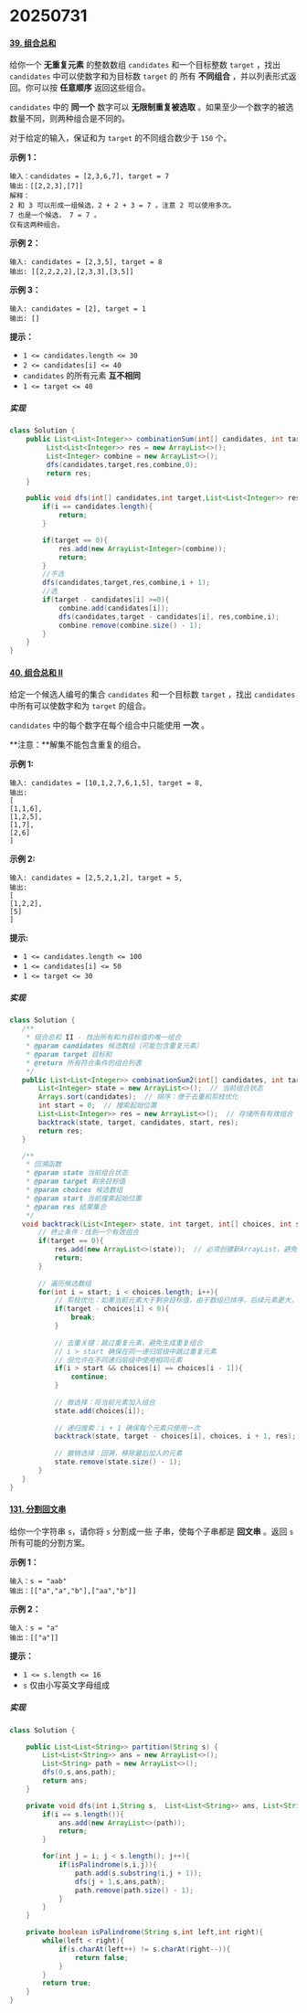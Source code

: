 # 20250731

#### [39. 组合总和](https://leetcode.cn/problems/combination-sum/)

给你一个 **无重复元素** 的整数数组 `candidates` 和一个目标整数 `target` ，找出 `candidates` 中可以使数字和为目标数 `target` 的 所有 **不同组合** ，并以列表形式返回。你可以按 **任意顺序** 返回这些组合。

`candidates` 中的 **同一个** 数字可以 **无限制重复被选取** 。如果至少一个数字的被选数量不同，则两种组合是不同的。 

对于给定的输入，保证和为 `target` 的不同组合数少于 `150` 个。

 

**示例 1：**

```
输入：candidates = [2,3,6,7], target = 7
输出：[[2,2,3],[7]]
解释：
2 和 3 可以形成一组候选，2 + 2 + 3 = 7 。注意 2 可以使用多次。
7 也是一个候选， 7 = 7 。
仅有这两种组合。
```

**示例 2：**

```
输入: candidates = [2,3,5], target = 8
输出: [[2,2,2,2],[2,3,3],[3,5]]
```

**示例 3：**

```
输入: candidates = [2], target = 1
输出: []
```

 

**提示：**

- `1 <= candidates.length <= 30`
- `2 <= candidates[i] <= 40`
- `candidates` 的所有元素 **互不相同**
- `1 <= target <= 40`

##### 实现

```java
class Solution {
    public List<List<Integer>> combinationSum(int[] candidates, int target) {
         List<List<Integer>> res = new ArrayList<>();
         List<Integer> combine = new ArrayList<>();
         dfs(candidates,target,res,combine,0);
         return res;
    }

    public void dfs(int[] candidates,int target,List<List<Integer>> res,List<Integer> combine,int i){
        if(i == candidates.length){
            return;
        }

        if(target == 0){
            res.add(new ArrayList<Integer>(combine));
            return;
        }
        //不选
        dfs(candidates,target,res,combine,i + 1);
        //选
        if(target - candidates[i] >=0){
            combine.add(candidates[i]);
            dfs(candidates,target - candidates[i], res,combine,i);
            combine.remove(combine.size() - 1);
        }
    }
}
```

#### [40. 组合总和 II](https://leetcode.cn/problems/combination-sum-ii/)

给定一个候选人编号的集合 `candidates` 和一个目标数 `target` ，找出 `candidates` 中所有可以使数字和为 `target` 的组合。

`candidates` 中的每个数字在每个组合中只能使用 **一次** 。

**注意：**解集不能包含重复的组合。 

 

**示例 1:**

```
输入: candidates = [10,1,2,7,6,1,5], target = 8,
输出:
[
[1,1,6],
[1,2,5],
[1,7],
[2,6]
]
```

**示例 2:**

```
输入: candidates = [2,5,2,1,2], target = 5,
输出:
[
[1,2,2],
[5]
]
```

 

**提示:**

- `1 <= candidates.length <= 100`
- `1 <= candidates[i] <= 50`
- `1 <= target <= 30`

##### 实现

```java
class Solution {
   /**
    * 组合总和 II - 找出所有和为目标值的唯一组合
    * @param candidates 候选数组（可能包含重复元素）
    * @param target 目标和
    * @return 所有符合条件的组合列表
    */
   public List<List<Integer>> combinationSum2(int[] candidates, int target) {
       List<Integer> state = new ArrayList<>();  // 当前组合状态
       Arrays.sort(candidates);  // 排序：便于去重和剪枝优化
       int start = 0;  // 搜索起始位置
       List<List<Integer>> res = new ArrayList<>();  // 存储所有有效组合
       backtrack(state, target, candidates, start, res);
       return res;  
   }

   /**
    * 回溯函数
    * @param state 当前组合状态
    * @param target 剩余目标值
    * @param choices 候选数组
    * @param start 当前搜索起始位置
    * @param res 结果集合
    */
   void backtrack(List<Integer> state, int target, int[] choices, int start, List<List<Integer>> res){
       // 终止条件：找到一个有效组合
       if(target == 0){
           res.add(new ArrayList<>(state));  // 必须创建新ArrayList，避免引用问题
           return;
       }
       
       // 遍历候选数组
       for(int i = start; i < choices.length; i++){
           // 剪枝优化：如果当前元素大于剩余目标值，由于数组已排序，后续元素更大，直接跳出
           if(target - choices[i] < 0){
               break;
           }
           
           // 去重关键：跳过重复元素，避免生成重复组合
           // i > start 确保在同一递归层级中跳过重复元素
           // 但允许在不同递归层级中使用相同元素
           if(i > start && choices[i] == choices[i - 1]){
               continue;
           }
           
           // 做选择：将当前元素加入组合
           state.add(choices[i]);
           
           // 递归搜索：i + 1 确保每个元素只使用一次
           backtrack(state, target - choices[i], choices, i + 1, res);
           
           // 撤销选择：回溯，移除最后加入的元素
           state.remove(state.size() - 1);
       }
   } 
}
```

#### [131. 分割回文串](https://leetcode.cn/problems/palindrome-partitioning/)

给你一个字符串 `s`，请你将 `s` 分割成一些 子串，使每个子串都是 **回文串** 。返回 `s` 所有可能的分割方案。

 

**示例 1：**

```
输入：s = "aab"
输出：[["a","a","b"],["aa","b"]]
```

**示例 2：**

```
输入：s = "a"
输出：[["a"]]
```

 

**提示：**

- `1 <= s.length <= 16`
- `s` 仅由小写英文字母组成

##### 实现

```java
class Solution {

    public List<List<String>> partition(String s) {
        List<List<String>> ans = new ArrayList<>();
        List<String> path = new ArrayList<>();
        dfs(0,s,ans,path);
        return ans;
    }

    private void dfs(int i,String s,  List<List<String>> ans, List<String> path ){
        if(i == s.length()){
            ans.add(new ArrayList<>(path));
            return;
        }

        for(int j = i; j < s.length(); j++){
            if(isPalindrome(s,i,j)){
                path.add(s.substring(i,j + 1));
                dfs(j + 1,s,ans,path);
                path.remove(path.size() - 1);
            }
        }
    }

    private boolean isPalindrome(String s,int left,int right){
        while(left < right){
            if(s.charAt(left++) != s.charAt(right--)){
                return false;
            }
        }
        return true;
    }
}
```


